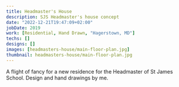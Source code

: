 ```yaml
---
title: Headmaster's House
description: SJS Headmaster's house concept
date: "2022-12-21T19:47:09+02:00"
jobDate: 2019
work: [Residential, Hand Drawn, "Hagerstown, MD"]
techs: []
designs: []
images: [headmasters-house/main-floor-plan.jpg]
thumbnail: headmasters-house/main-floor-plan.jpg
---
```


A flight of fancy for a new residence for the
Headmaster of St James School. Design and hand drawings by me.
